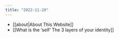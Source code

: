 ```yaml
---
title: "2022-11-28"
---
```


- [[about|About This Website]]
- [[What is the ‘self’ The 3 layers of your identity]]